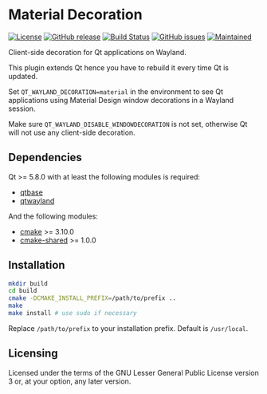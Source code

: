 Material Decoration
===================

[![License](https://img.shields.io/badge/license-LGPLv3.0-blue.svg)](http://www.gnu.org/licenses/lgpl.txt)
[![GitHub release](https://img.shields.io/github/release/lirios/materialdecoration.svg)](https://github.com/lirios/materialdecoration)
[![Build Status](https://travis-ci.org/lirios/materialdecoration.svg?branch=develop)](https://travis-ci.org/lirios/materialdecoration)
[![GitHub issues](https://img.shields.io/github/issues/lirios/materialdecoration.svg)](https://github.com/lirios/materialdecoration/issues)
[![Maintained](https://img.shields.io/maintenance/yes/2018.svg)](https://github.com/lirios/materialdecoration/commits/develop)

Client-side decoration for Qt applications on Wayland.

This plugin extends Qt hence you have to rebuild it every time Qt is updated.

Set `QT_WAYLAND_DECORATION=material` in the environment to see Qt applications
using Material Design window decorations in a Wayland session.

Make sure `QT_WAYLAND_DISABLE_WINDOWDECORATION` is not set, otherwise Qt will
not use any client-side decoration.

## Dependencies

Qt >= 5.8.0 with at least the following modules is required:

 * [qtbase](http://code.qt.io/cgit/qt/qtbase.git)
 * [qtwayland](http://code.qt.io/cgit/qt/qtwayland.git)

And the following modules:

 * [cmake](https://gitlab.kitware.com/cmake/cmake) >= 3.10.0
 * [cmake-shared](https://github.com/lirios/cmake-shared.git) >= 1.0.0

## Installation

```sh
mkdir build
cd build
cmake -DCMAKE_INSTALL_PREFIX=/path/to/prefix ..
make
make install # use sudo if necessary
```

Replace `/path/to/prefix` to your installation prefix.
Default is `/usr/local`.

## Licensing

Licensed under the terms of the GNU Lesser General Public License version 3 or,
at your option, any later version.
